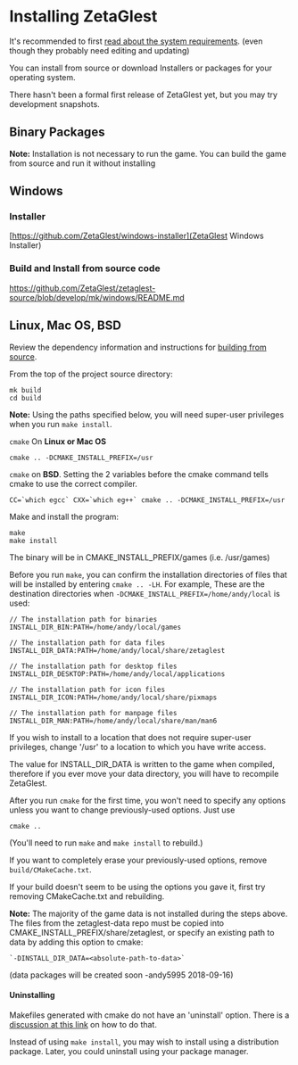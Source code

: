 # Installing ZetaGlest

It's recommended to first [read about the system
requirements](https://zetaglest.github.io/docs/system_requirements.html).
(even though they probably need editing and updating)

You can install from source or download Installers or packages for your
operating system.

There hasn't been a formal first release of ZetaGlest yet, but you may
try development snapshots.

## Binary Packages

**Note:** Installation is not necessary to run the game. You can build
the game from source and run it without installing

## Windows

### Installer

[https://github.com/ZetaGlest/windows-installer](ZetaGlest Windows Installer)

### Build and Install from source code

https://github.com/ZetaGlest/zetaglest-source/blob/develop/mk/windows/README.md

## Linux, Mac OS, BSD

Review the dependency information and instructions for [building from
source](https://github.com/ZetaGlest/zetaglest-source/blob/develop/BUILD.md).

From the top of the project source directory:

    mk build
    cd build

**Note:** Using the paths specified below, you will need super-user
privileges when you run `make install`.

`cmake` On **Linux or Mac OS**

    cmake .. -DCMAKE_INSTALL_PREFIX=/usr

`cmake` on **BSD**. Setting the 2 variables before the cmake command tells
cmake to use the correct compiler.

    CC=`which egcc` CXX=`which eg++` cmake .. -DCMAKE_INSTALL_PREFIX=/usr

Make and install the program:

    make
    make install

The binary will be in CMAKE_INSTALL_PREFIX/games (i.e. /usr/games)

Before you run `make`, you can confirm the installation directories of
files that will be installed by entering `cmake .. -LH`. For example,
These are the destination directories when
`-DCMAKE_INSTALL_PREFIX=/home/andy/local` is used:

```
// The installation path for binaries
INSTALL_DIR_BIN:PATH=/home/andy/local/games

// The installation path for data files
INSTALL_DIR_DATA:PATH=/home/andy/local/share/zetaglest

// The installation path for desktop files
INSTALL_DIR_DESKTOP:PATH=/home/andy/local/applications

// The installation path for icon files
INSTALL_DIR_ICON:PATH=/home/andy/local/share/pixmaps

// The installation path for manpage files
INSTALL_DIR_MAN:PATH=/home/andy/local/share/man/man6
```

If you wish to install to a location that does not require super-user
privileges, change '/usr' to a location to which you have write access.

<!-- This needs to be duplicated in the BUILD.md and INSTALL.md doc -->
The value for INSTALL_DIR_DATA is written to the game when compiled,
therefore if you ever move your data directory, you will have to
recompile ZetaGlest.

After you run `cmake` for the first time, you won't need to specify any
options unless you want to change previously-used options. Just use

    cmake ..

(You'll need to run `make` and `make install` to rebuild.)

If you want to completely erase your previously-used options, remove
`build/CMakeCache.txt`.

If your build doesn't seem to be using the options you gave it, first
try removing CMakeCache.txt and rebuilding.
<!-- end duplication -->

**Note:** The majority of the game data is not installed during the
steps above. The files from the zetaglest-data repo must be copied into
CMAKE_INSTALL_PREFIX/share/zetaglest, or specify an existing path to
data by adding this option to cmake:

    `-DINSTALL_DIR_DATA=<absolute-path-to-data>`

(data packages will be created soon -andy5995 2018-09-16)

#### Uninstalling

Makefiles generated with cmake do not have an 'uninstall' option. There
is a [discussion at this
link](https://stackoverflow.com/questions/41471620/cmake-support-make-uninstall)
on how to do that.

Instead of using `make install`, you may wish to install using a
distribution package. Later, you could uninstall using your package
manager.
